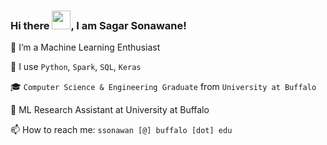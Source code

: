 ### Hi there <img src="https://raw.githubusercontent.com/MartinHeinz/MartinHeinz/master/wave.gif" width="30px">, I am Sagar Sonawane!

🔭 I’m a Machine Learning Enthusiast

🧰 I use `Python`, `Spark`, `SQL`, `Keras`

🎓 `Computer Science & Engineering Graduate` from `University at Buffalo`

💼 ML Research Assistant at University at Buffalo

📫 How to reach me: `ssonawan [@] buffalo [dot] edu`

<!--
### Hi there 👋
**Sagar2106/sagar2106** is a ✨ _special_ ✨ repository because its `README.md` (this file) appears on your GitHub profile.

Here are some ideas to get you started:

- 🔭 I’m currently working on ...
- 🌱 I’m currently learning ...
- 👯 I’m looking to collaborate on ...
- 🤔 I’m looking for help with ...
- 💬 Ask me about ...
- 📫 How to reach me: ...
- 😄 Pronouns: ...
- ⚡ Fun fact: ...
-->
